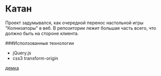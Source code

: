 Катан
=====

Проект задумывался, как очередной перенос настольной игры "Колнизаторы" в веб. В репозитории лежит большая часть всего, что должно быть на стороне клиента.

###Исползованные технологии

* jQuery.js
* css3 transform-origin


<a href="http://munimaev.github.io/catan/">демка</a>
